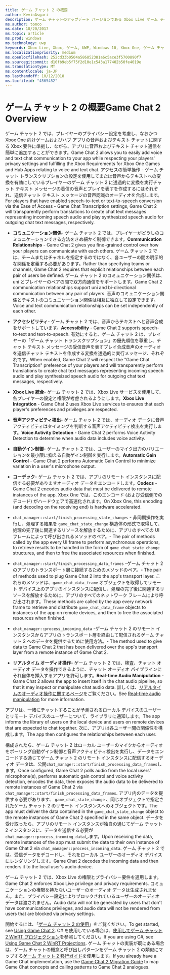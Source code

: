 ```yaml
---
title: ゲーム チャット 2 の概要
author: KevinAsgari
description: ゲーム チャットのアップデート バージョンである Xbox Live ゲーム チャット 2 を使用して、音声によるコミュニケーションをゲームに追加する方法について説明します。
ms.author: tomco
ms.date: 10/20/2017
ms.topic: article
ms.prod: windows
ms.technology: uwp
keywords: Xbox Live, Xbox, ゲーム, UWP, Windows 10, Xbox One, ゲーム チャット, ゲーム チャット 2, 音声によるコミュニケーション
ms.localizationpriority: medium
ms.openlocfilehash: 252cd33b0504a586852381a6c5ace3f5700890f7
ms.sourcegitcommit: d10fb9eb5f75f2d10e1c543a177402b50fe4019e
ms.translationtype: MT
ms.contentlocale: ja-JP
ms.lasthandoff: 10/12/2018
ms.locfileid: "4565452"
---
```

# <a name="game-chat-2-overview"></a><span data-ttu-id="56023-104">ゲーム チャット 2 の概要</span><span class="sxs-lookup"><span data-stu-id="56023-104">Game Chat 2 Overview</span></span>

<span data-ttu-id="56023-105">ゲーム チャット 2 では、プレイヤーのプライバシー設定を考慮し、なおかつ Xbox One 向けゲームおよびハブ アプリの音声およびテキスト チャットに関する Xbox 要件に準拠し、ながら、アプリに音声およびテキスト チャット通信を簡単に追加することができます。</span><span class="sxs-lookup"><span data-stu-id="56023-105">Game Chat 2 allows you to easily add voice and text chat communication to your app while respecting your players' privacy settings and fulfilling the Xbox Requirements for Xbox One Games and Hub Apps relating to voice and text chat.</span></span> <span data-ttu-id="56023-106">アクセスの簡単操作 - ゲーム チャット トランスクリプションの設定を使用してまたは音声からテキストへの変換を有効にしているプレイヤーのゲーム チャット 2 に透過的に変換を実行チャット テキスト メッセージの着信の音声とプレイを表すを作成するにはそれぞれ、送信チャット テキスト メッセージの音声認識のオーディオを合成します。</span><span class="sxs-lookup"><span data-stu-id="56023-106">For players that have enabled speech-to-text or text-to-speech conversion via the Ease of Access - Game Chat Transcription settings, Game Chat 2 will transparently perform translations to create chat text messages representing incoming speech audio and play synthesized speech audio for outgoing chat text messages, respectively.</span></span>

- <span data-ttu-id="56023-107">**コミュニケーション関係**- ゲーム チャット 2 では、プレイヤーがどうしのコミュニケーションできる方法をきめ細かく制御できます。</span><span class="sxs-lookup"><span data-stu-id="56023-107">**Communication Relationships** - Game Chat 2 gives you fine-grained control over how your players can communicate with each others.</span></span> <span data-ttu-id="56023-108">ゲーム チャット 2 では、チームまたはチャネルを指定するのではなく、各ユーザーの間の明示的な関係を定義する必要があります。</span><span class="sxs-lookup"><span data-stu-id="56023-108">Rather than specifying teams or channels, Game Chat 2 requires that explicit relationships between each pair of users be defined.</span></span> <span data-ttu-id="56023-109">ゲーム チャット 2 のコミュニケーション関係は、uni とプレイヤーのペアの間で双方向通信をサポートします。</span><span class="sxs-lookup"><span data-stu-id="56023-109">Game Chat 2 communication relationships support uni and bi-directional communication between any pair of players.</span></span> <span data-ttu-id="56023-110">音声のコミュニケーション関係とテキストのコミュニケーション関係は相互に独立して設定できます。</span><span class="sxs-lookup"><span data-stu-id="56023-110">Voice and text communication relationships can be set independently of each other.</span></span>

- <span data-ttu-id="56023-111">**アクセシビリティ**- ゲーム チャット 2 では、音声からテキストへと音声合成をサポートしています。</span><span class="sxs-lookup"><span data-stu-id="56023-111">**Accessibility** - Game Chat 2 supports speech-to-text and text-to-speech.</span></span> <span data-ttu-id="56023-112">有効にすると、ゲーム チャット 2 は、プレイヤーの「ゲーム チャット トランスクリプション」の優先順位を尊重し、チャット テキスト メッセージの受信音声を表すプレイ合成音声のオーディオを送信チャット テキストを作成する変換を透過的に実行メッセージ、それぞれです。</span><span class="sxs-lookup"><span data-stu-id="56023-112">When enabled, Game Chat 2 will respect the "Game Chat Transcription" preference of your players and will transparently perform translations to create chat text messages representing incoming speech audio and play synthesized speech audio for outgoing chat text messages, respectively.</span></span>

- <span data-ttu-id="56023-113">**Xbox Live 統合**- ゲーム チャット 2 では、Xbox Live サービスを使用して、各プレイヤーの設定と権限が考慮されるようにします。</span><span class="sxs-lookup"><span data-stu-id="56023-113">**Xbox Live Integration** - Game Chat 2 uses Xbox Live services to ensures that each player's preferences and privileges are respected.</span></span>

- <span data-ttu-id="56023-114">**音声アクティビティ検出**- ゲーム チャット 2 では、オーディオ データに音声アクティビティはタイミングを判断する音声アクティビティ検出を実行します。</span><span class="sxs-lookup"><span data-stu-id="56023-114">**Voice Activity Detection** - Game Chat 2 performs Voice Activity Detection to determine when audio data includes voice activity.</span></span>

- <span data-ttu-id="56023-115">**自動ゲイン制御**- ゲーム チャット 2 では、ユーザーのマイク出力のバリエーションを最小限に抑える自動ゲイン制御を実行します。</span><span class="sxs-lookup"><span data-stu-id="56023-115">**Automatic Gain Control** - Game Chat 2 performs Automatic Gain Control to minimize variation in a user's microphone output.</span></span>

- <span data-ttu-id="56023-116">**コーデック**- ゲーム チャット 2 では、アプリのリモート インスタンスに配信する必要がありますオーディオ データをエンコードします。</span><span class="sxs-lookup"><span data-stu-id="56023-116">**Codecs** - Game Chat 2 encodes audio data that must be delivered to remote instances of the app.</span></span> <span data-ttu-id="56023-117">Xbox One では、このエンコード (および受信側でのデコード) がハードウェアで高速化されます。</span><span class="sxs-lookup"><span data-stu-id="56023-117">On Xbox One, this encoding (and decoding on the receiving end) is hardware accelerated.</span></span>

- `chat_manager::start/finish_processing_state_changes` <span data-ttu-id="56023-118">- 非同期操作を実行し、処理する結果を `game_chat_state_change` 構造体の形式で取得して、処理の完了後に関連するリソースを解放するために、アプリのすべての UI フレームによって呼び出されるメソッドのペア。</span><span class="sxs-lookup"><span data-stu-id="56023-118">- The pair of methods called by the app every UI frame to perform asynchronous operations, to retrieve results to be handled in the form of `game_chat_state_change` structures, and then to free the associated resources when finished.</span></span>

- `chat_manager::start/finish_processing_data_frames` <span data-ttu-id="56023-119">-ゲーム チャット 2 のアプリのトランスポート層に接続するためのメソッドのペア。</span><span class="sxs-lookup"><span data-stu-id="56023-119">- The pair of methods used to plug Game Chat 2 into the app's transport layer.</span></span> <span data-ttu-id="56023-120">これらのメソッドは、`game_chat_data_frame` オブジェクトを取得してリモート デバイス上のアプリのインスタンスに配信し、処理の完了後に関連するリソースを解放するために、アプリのすべてのネットワーク フレームにより呼び出されます。</span><span class="sxs-lookup"><span data-stu-id="56023-120">These methods are called by the app every network frame to retrieve and distribute `game_chat_data_frame` objects to instances of the app on remote devices, and then to free the associated resources when finished.</span></span>

- `chat_manager::process_incoming_data` <span data-ttu-id="56023-121">-ゲーム チャット 2 のリモート インスタンスからアプリのトランスポート層を経由して配信されるゲーム チャット 2 へのデータを提供するために使用方法。</span><span class="sxs-lookup"><span data-stu-id="56023-121">- The method used to give data to Game Chat 2 that has been delivered over the app's transport layer from a remote instance of Game Chat 2.</span></span>

- <span data-ttu-id="56023-122">**リアルタイム オーディオ操作**- ゲーム チャット 2 では、検査、チャット オーディオ データを操作できるように、チャット オーディオ パイプラインにそれ自体を挿入するアプリを許可します。</span><span class="sxs-lookup"><span data-stu-id="56023-122">**Real-time Audio Manipulation** - Game Chat 2 allows the app to insert itself in the chat audio pipeline, so that it may inspect or manipulate chat audio data.</span></span> <span data-ttu-id="56023-123">詳しくは、[リアルタイムのオーディオ操作に関するページ](real-time-audio-manipulation.md)をご覧ください。</span><span class="sxs-lookup"><span data-stu-id="56023-123">See [Real-time audio manipulation](real-time-audio-manipulation.md) for more information.</span></span>

<span data-ttu-id="56023-124">アプリは、一緒にチャットすることが予測されるローカル デバイスのユーザーとリモート デバイスのユーザーについて、ライブラリに通知します。</span><span class="sxs-lookup"><span data-stu-id="56023-124">The app informs the library of users on the local device and users on remote devices that are expected to chat together.</span></span> <span data-ttu-id="56023-125">次に、アプリは各ユーザー間の関係性を構成します。</span><span class="sxs-lookup"><span data-stu-id="56023-125">The app then configures the relationships between each user.</span></span>

<span data-ttu-id="56023-126">構成されたら、ゲーム チャット 2 はローカル ユーザーのマイクからオーディオをポーリング自動ゲイン制御と音声アクティビティ検出を実行し、データをエンコードする通じてゲーム チャット 2 のリモート インスタンスに配信するオーディオ データは、公開`chat_manager::start/finish_processing_data_frames`します。</span><span class="sxs-lookup"><span data-stu-id="56023-126">Once configured, Game Chat 2 polls audio from the local users' microphone(s), performs automatic gain control and voice activity detection, encodes the data, then exposes the audio data to be delivered to remote instances of Game Chat 2 via `chat_manager::start/finish_processing_data_frames`.</span></span> <span data-ttu-id="56023-127">アプリ内のデータを提供する必要があります、 `game_chat_state_change` 、同じオブジェクトで指定されたゲーム チャット 2 のリモート インスタンスへのオブジェクトです。</span><span class="sxs-lookup"><span data-stu-id="56023-127">The app must deliver the data contained in the `game_chat_state_change` object to the remote instances of Game Chat 2 specified in the same object.</span></span> <span data-ttu-id="56023-128">データを受け取ったら、アプリのリモート インスタンスが独自の通じてゲーム チャット 2 インスタンスに、データを送信する必要が`chat_manager::process_incoming_data`します。</span><span class="sxs-lookup"><span data-stu-id="56023-128">Upon receiving the data, remote instances of the app must submit the data to their own instance of Game Chat 2 via `chat_manager::process_incoming_data`.</span></span> <span data-ttu-id="56023-129">ゲーム チャット 2 では、受信データをデコードし、それをローカル ユーザーのオーディオ デバイスにレンダリングします。</span><span class="sxs-lookup"><span data-stu-id="56023-129">Game Chat 2 decodes the incoming data and then renders it to the local user's audio device.</span></span>

<span data-ttu-id="56023-130">ゲーム チャット 2 では、Xbox Live の権限とプライバシー要件を適用します。</span><span class="sxs-lookup"><span data-stu-id="56023-130">Game Chat 2 enforces Xbox Live privilege and privacy requirements.</span></span> <span data-ttu-id="56023-131">コミュニケーションの権限を持たないユーザーのオーディオ データは生成されません。また、プライバシー設定によりブロックされているユーザーのオーディオ データは渡されません。</span><span class="sxs-lookup"><span data-stu-id="56023-131">Audio data will not be generated by users that don't have communications privileges, and audio data will not be rendered from users that are blocked via privacy settings.</span></span>

<span data-ttu-id="56023-132">開始するには、「[ゲーム チャット 2 の使用](using-game-chat-2.md)」をご覧ください。</span><span class="sxs-lookup"><span data-stu-id="56023-132">To get started, see [Using Game Chat 2](using-game-chat-2.md).</span></span> <span data-ttu-id="56023-133">C# を使用している場合は、[使用してゲーム チャット 2 WinRT プロジェクション](using-game-chat-2-winrt.md)を参照してください。</span><span class="sxs-lookup"><span data-stu-id="56023-133">If you are using C#, see [Using Game Chat 2 WinRT Projections](using-game-chat-2-winrt.md).</span></span> <span data-ttu-id="56023-134">ゲーム チャットの実装が既にある場合は、ゲーム チャットの概念と呼び出しパターンをゲーム チャット 2 の類似にマップする[ゲーム チャット 2 移行ガイド](game-chat-2-migration.md)を使用します。</span><span class="sxs-lookup"><span data-stu-id="56023-134">If you already have a Game Chat implementation, use the [Game Chat 2 Migration Guide](game-chat-2-migration.md) to map Game Chat concepts and calling patterns to Game Chat 2 analogues.</span></span>
